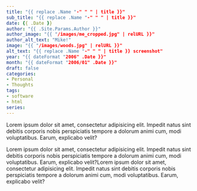 ```yaml
---
title: "{{ replace .Name "-" " " | title }}"
sub_title: "{{ replace .Name "-" " " | title }}"
date: {{ .Date }}
author: "{{ .Site.Params.Author }}"
author_image: "{{ "/images/me_cropped.jpg" | relURL }}"
author_alt_text: "Mike!"
image: "{{ "/images/woods.jpg" | relURL }}"
alt_text: "{{ replace .Name "-" " " | title }} screenshot"
year: "{{ dateFormat "2006" .Date }}"
month: "{{ dateFormat "2006/01" .Date }}"
draft: false
categories:
- Personal
- Thoughts
tags:
- software
- html
series:
---
```


Lorem ipsum dolor sit amet, consectetur adipisicing elit. Impedit natus sint debitis corporis nobis perspiciatis tempore a dolorum animi cum, modi voluptatibus. Earum, explicabo velit?

<!--more-->

Lorem ipsum dolor sit amet, consectetur adipisicing elit. Impedit natus sint debitis corporis nobis perspiciatis tempore a dolorum animi cum, modi voluptatibus. Earum, explicabo velit?Lorem ipsum dolor sit amet, consectetur adipisicing elit. Impedit natus sint debitis corporis nobis perspiciatis tempore a dolorum animi cum, modi voluptatibus. Earum, explicabo velit?
